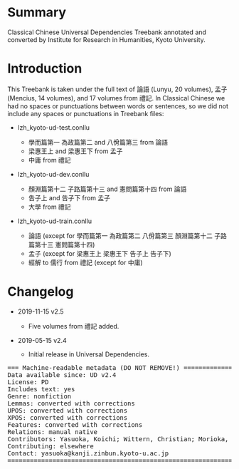 # Summary

Classical Chinese Universal Dependencies Treebank annotated and converted by Institute for Research in Humanities, Kyoto University.

# Introduction

This Treebank is taken under the full text of 論語 (Lunyu, 20 volumes), 孟子 (Mencius, 14 volumes), and 17 volumes from 禮記. In Classical Chinese we had no spaces or punctuations between words or sentences, so we did not include any spaces or punctuations in Treebank files:

* lzh_kyoto-ud-test.conllu
    - 學而篇第一 為政篇第二 and 八佾篇第三 from 論語
    - 梁惠王上 and 梁惠王下 from 孟子
    - 中庸 from 禮記

* lzh_kyoto-ud-dev.conllu
    - 顏淵篇第十二 子路篇第十三 and 憲問篇第十四 from 論語
    - 告子上 and 告子下 from 孟子
    - 大學 from 禮記

* lzh_kyoto-ud-train.conllu
    - 論語 (except for 學而篇第一 為政篇第二 八佾篇第三 顏淵篇第十二 子路篇第十三 憲問篇第十四)
    - 孟子 (except for 梁惠王上 梁惠王下 告子上 告子下)
    - 經解 to 儒行 from 禮記 (except for 中庸)

# Changelog

* 2019-11-15 v2.5
  * Five volumes from 禮記 added.

* 2019-05-15 v2.4
  * Initial release in Universal Dependencies.

<pre>
=== Machine-readable metadata (DO NOT REMOVE!) ================================
Data available since: UD v2.4
License: PD
Includes text: yes
Genre: nonfiction
Lemmas: converted with corrections
UPOS: converted with corrections
XPOS: converted with corrections
Features: converted with corrections
Relations: manual native
Contributors: Yasuoka, Koichi; Wittern, Christian; Morioka, Tomohiko; Ikeda, Takumi; Yamazaki, Naoki; Nikaido, Yoshihiro; Suzuki, Shingo; Moro, Shigeki; Li, Yuan; Shirasu, Hiroyuki; Fujita, Kazunori
Contributing: elsewhere
Contact: yasuoka@kanji.zinbun.kyoto-u.ac.jp
===============================================================================
</pre>
